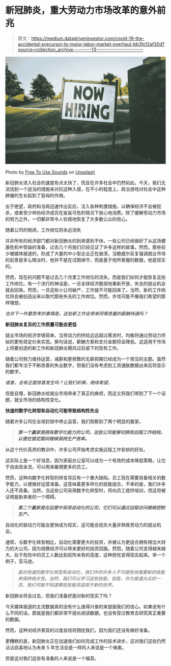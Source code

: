 # 新冠肺炎，重大劳动力市场改革的意外前兆

> 原文：<https://medium.datadriveninvestor.com/covid-19-the-accidental-precursor-to-major-labor-market-overhaul-bb3fcf2af30d?source=collection_archive---------13----------------------->

![](img/d3a98094e8b09f4238a6e542e05739e3.png)

Photo by [Free To Use Sounds](https://unsplash.com/@freetousesoundscom?utm_source=medium&utm_medium=referral) on [Unsplash](https://unsplash.com?utm_source=medium&utm_medium=referral)

新冠肺炎进入社会的速度有点太快了，而且在许多社会中仍然如此。今天，我们无法找到一个适当的措施来对抗这种入侵，在不小的程度上，政治游戏对社会中这种肿瘤的生长起到了慈母的作用。

出于绝望，政府和当局迅速作出反应，注入各种刺激措施，以确保经济不会被扼杀，或者至少哄劝经济成员在岌岌可危的情况下放心地消费。除了缓解劳动力市场的努力之外，一切都非常令人钦佩地恢复了大多数公众的信心。

随着公司的倒闭，工作岗位将永远消失

并非所有的经济部门都对新冠肺炎的到来感到不快，一些公司已经做好了从这场健康危机中受益的准备，过去几个月我们已经见证了许多这样的故事。然而，那些较少被媒体报道的，形成了大量的中小型企业正在崩溃。当鲍威尔反复强调就业市场的前景是多么暗淡时，他并不是在试图保守，而是基于他所掌握的数据，他是现实的。

然而，现在的问题不是过去几个月里工作岗位的流失，而是我们如何才能恢复这些工作岗位。有一个流行的神话是，一旦全球经济脆弱地重新开放，失去的就业机会就会回来。然而，一旦这些小公司破产，工作就不可能回来了。当然，新的工作岗位将会被创造出来以取代那些失去的工作岗位。然而，步伐可能不像我们希望的那样理想。

*也许下一件要思考的事情是，这些新工作会带来同等质量的薪酬待遇吗？*

**新冠肺炎复苏的工作质量可能会更低**

就业市场的经济学很简单，当劳动力的供给远远超过需求时，均衡将通过劳动力供给的更有效定价来实现。换句话说，薪酬方案和支付金额将会降低。这适用于市场上将要创造的新工作和新冠肺炎飓风过后留下的现有工作。

随着公司努力维持运营，减薪和更频繁的无薪假期已经成为一个常见的主题。虽然我们都专注于不断改善的失业数字，但我们没有考虑到工资通胀数据出来后将显示的数字。

*或者，会有正面惊喜发生吗？让我们祈祷，继续希望。*

但是且慢，新冠肺炎给就业市场带来了真正的麻烦，而这又将我们带到了下一个话题，就业市场的结构性变化。

**快速的数字化转型和自动化可能导致结构性失业**

随着许多公司在全球封锁中停止运营，我们观察到了两个明显的赢家。

> ***第一个赢家是拥有数字化能力的公司，这些公司能够切换到远程工作结构，以便在锁定期间继续保持生产效率。***

从这个代价高昂的教训中，许多公司开始考虑实施远程工作安排的好处。

这实际上是一个好消息，因为家庭办公室可以成为一个有效的成本降低策略，让位于自由现金流，可以用来雇佣更多的员工。

然而，这种向数字化转型的转变背后有一个重大缺陷。员工现在需要具备相关的数字能力，以便做好运营准备。这意味着更多样化的技能组合，不幸的是，我们许多人还不具备。当然，当这些公司采用数字化转型时，将向员工提供培训，但这将被证明是新来者的一个障碍。

> ***第二个赢家是在运营中采用自动化的公司，它们可以通过远程访问继续控制生产。***

自动化的驱动力可能会更快成为现实，这可能会扼杀大量非熟练劳动力的就业机会。

通常，与数字化转型相比，自动化需要更大的投资，并被认为更适合拥有相当大财力的大公司，因为规模经济可以带来更好的投资回报。然而，随着公司变得越来越大，处于危险中的员工人数达到前所未有的高度，这种担忧变得现实起来。举一个例子，亚马逊。

> *面对快速的数字化转型和自动化，我们中的许多人不可避免地需要新的技能来保持相关性。当然，我们可以学习这些技能，但是，作为普通大众的一员，我们可能不知道哪些技能将适用于新的世界。*

新冠肺炎将会过去，但我们准备好面对新的现实了吗？

今天媒体报道的主流数据真的没有什么值得兴奋的来提振我们的信心。如果说有什么不同的话，那就是我们都非常不擅长阅读数据，也没有受过教育去研究真正重要的数据。

然而，这种对经济表现的过度自信将困扰我们，因为我们还没有做好准备。

更糟糕的是，新冠肺炎正在加速我们如何完成工作的技术进步，这对我们这些仍然沾沾自喜地认为未来 5 年生活会是一样的人来说是一个祸害。

但是这对我们这些有准备的人来说是一个福音。